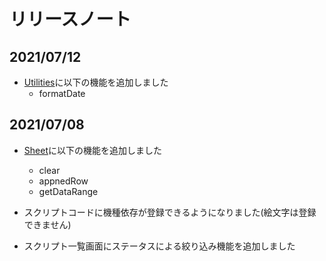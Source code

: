 # リリースノート

## 2021/07/12
* [Utilities](./api_reference/utility/utilities.md)に以下の機能を追加しました
  * formatDate



## 2021/07/08

* [Sheet](./api_reference/spreadsheet/sheet.md)に以下の機能を追加しました
  * clear
  * appnedRow
  * getDataRange

* スクリプトコードに機種依存が登録できるようになりました(絵文字は登録できません)
* スクリプト一覧画面にステータスによる絞り込み機能を追加しました
